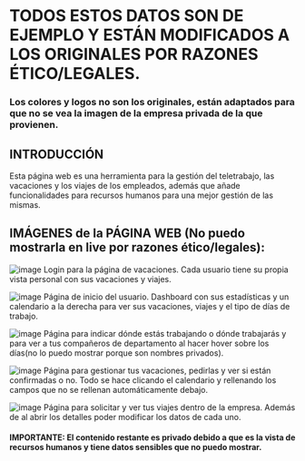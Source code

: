 # TODOS ESTOS DATOS SON DE EJEMPLO Y ESTÁN MODIFICADOS A LOS ORIGINALES POR RAZONES ÉTICO/LEGALES.

### Los colores y logos no son los originales, están adaptados para que no se vea la imagen de la empresa privada de la que provienen.

## INTRODUCCIÓN

Esta página web es una herramienta para la gestión del teletrabajo, las vacaciones y los viajes de los empleados, además que añade funcionalidades para recursos humanos para una mejor gestión de las mismas.


## IMÁGENES de la PÁGINA WEB (No puedo mostrarla en live por razones ético/legales):

![image](https://github.com/user-attachments/assets/72d80c18-23e4-4e56-b217-09dc1e3ddeff)
Login para la página de vacaciones. Cada usuario tiene su propia vista personal con sus vacaciones y viajes.

![image](https://github.com/user-attachments/assets/0f7ab095-b496-4356-b4fa-b5a9e2bb1a2e)
Página de inicio del usuario. Dashboard con sus estadísticas y un calendario a la derecha para ver sus vacaciones, viajes y el tipo de días de trabajo.

![image](https://github.com/user-attachments/assets/20962ec9-394f-40a2-a8d3-53ca0f74e817)
Página para indicar dónde estás trabajando o dónde trabajarás y para ver a tus compañeros de departamento al hacer hover sobre los días(no lo puedo mostrar porque son nombres privados).

![image](https://github.com/user-attachments/assets/545acd83-ad34-44ca-9076-e94961b5856d)
Página para gestionar tus vacaciones, pedirlas y ver si están confirmadas o no. Todo se hace clicando el calendario y rellenando los campos que no se rellenan automáticamente debajo.

![image](https://github.com/user-attachments/assets/1337b5e1-737d-4aa1-8146-aca56d2d70de)
Página para solicitar y ver tus viajes dentro de la empresa. Además de al abrir los detalles poder modificar los datos de cada uno.

#### IMPORTANTE: El contenido restante es privado debido a que es la vista de recursos humanos y tiene datos sensibles que no puedo mostrar.
